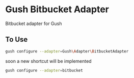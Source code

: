 Gush Bitbucket Adapter
======================

Bitbucket adapter for Gush

## To Use

```sh
gush configure --adapter=Gush\Adapter\BitbucketAdapter
```
soon a new shortcut will be implemented

```sh
gush configure --adapter=bitbucket
```
